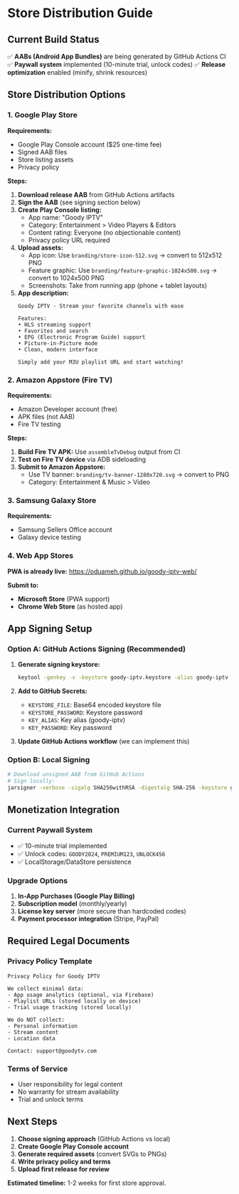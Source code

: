 # Store Distribution Guide

## Current Build Status
✅ **AABs (Android App Bundles)** are being generated by GitHub Actions CI
✅ **Paywall system** implemented (10-minute trial, unlock codes)
✅ **Release optimization** enabled (minify, shrink resources)

## Store Distribution Options

### 1. Google Play Store

**Requirements:**
- Google Play Console account ($25 one-time fee)
- Signed AAB files
- Store listing assets
- Privacy policy

**Steps:**
1. **Download release AAB** from GitHub Actions artifacts
2. **Sign the AAB** (see signing section below)
3. **Create Play Console listing:**
   - App name: "Goody IPTV"
   - Category: Entertainment > Video Players & Editors
   - Content rating: Everyone (no objectionable content)
   - Privacy policy URL required
4. **Upload assets:**
   - App icon: Use `branding/store-icon-512.svg` → convert to 512x512 PNG
   - Feature graphic: Use `branding/feature-graphic-1024x500.svg` → convert to 1024x500 PNG
   - Screenshots: Take from running app (phone + tablet layouts)
5. **App description:**
   ```
   Goody IPTV - Stream your favorite channels with ease
   
   Features:
   • HLS streaming support
   • Favorites and search
   • EPG (Electronic Program Guide) support
   • Picture-in-Picture mode
   • Clean, modern interface
   
   Simply add your M3U playlist URL and start watching!
   ```

### 2. Amazon Appstore (Fire TV)

**Requirements:**
- Amazon Developer account (free)
- APK files (not AAB)
- Fire TV testing

**Steps:**
1. **Build Fire TV APK:** Use `assembleTvDebug` output from CI
2. **Test on Fire TV device** via ADB sideloading
3. **Submit to Amazon Appstore:**
   - Use TV banner: `branding/tv-banner-1280x720.svg` → convert to PNG
   - Category: Entertainment & Music > Video

### 3. Samsung Galaxy Store

**Requirements:**
- Samsung Sellers Office account
- Galaxy device testing

### 4. Web App Stores

**PWA is already live:** https://oduameh.github.io/goody-iptv-web/

**Submit to:**
- **Microsoft Store** (PWA support)
- **Chrome Web Store** (as hosted app)

## App Signing Setup

### Option A: GitHub Actions Signing (Recommended)

1. **Generate signing keystore:**
   ```bash
   keytool -genkey -v -keystore goody-iptv.keystore -alias goody-iptv -keyalg RSA -keysize 2048 -validity 10000
   ```

2. **Add to GitHub Secrets:**
   - `KEYSTORE_FILE`: Base64 encoded keystore file
   - `KEYSTORE_PASSWORD`: Keystore password
   - `KEY_ALIAS`: Key alias (goody-iptv)
   - `KEY_PASSWORD`: Key password

3. **Update GitHub Actions workflow** (we can implement this)

### Option B: Local Signing

```bash
# Download unsigned AAB from GitHub Actions
# Sign locally:
jarsigner -verbose -sigalg SHA256withRSA -digestalg SHA-256 -keystore goody-iptv.keystore app-release.aab goody-iptv
```

## Monetization Integration

### Current Paywall System
- ✅ 10-minute trial implemented
- ✅ Unlock codes: `GOODY2024`, `PREMIUM123`, `UNLOCK456`
- ✅ LocalStorage/DataStore persistence

### Upgrade Options
1. **In-App Purchases (Google Play Billing)**
2. **Subscription model** (monthly/yearly)
3. **License key server** (more secure than hardcoded codes)
4. **Payment processor integration** (Stripe, PayPal)

## Required Legal Documents

### Privacy Policy Template
```
Privacy Policy for Goody IPTV

We collect minimal data:
- App usage analytics (optional, via Firebase)
- Playlist URLs (stored locally on device)
- Trial usage tracking (stored locally)

We do NOT collect:
- Personal information
- Stream content
- Location data

Contact: support@goodytv.com
```

### Terms of Service
- User responsibility for legal content
- No warranty for stream availability
- Trial and unlock terms

## Next Steps

1. **Choose signing approach** (GitHub Actions vs local)
2. **Create Google Play Console account**
3. **Generate required assets** (convert SVGs to PNGs)
4. **Write privacy policy and terms**
5. **Upload first release for review**

**Estimated timeline:** 1-2 weeks for first store approval. 